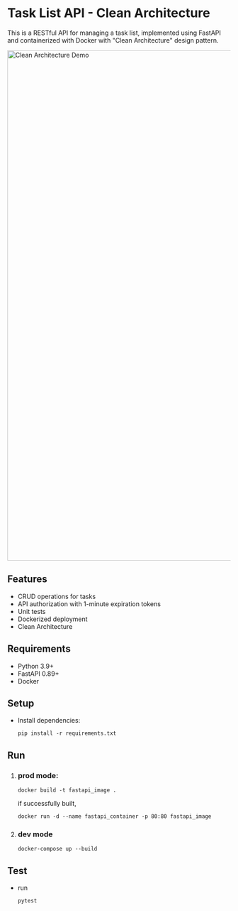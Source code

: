 # Task List API - Clean Architecture

This is a RESTful API for managing a task list, implemented using FastAPI and containerized with Docker with "Clean Architecture" design pattern.

<img width="1149" alt="Clean Architecture Demo" src="https://github.com/thomas-chiang/fastapi_clean_architecture/assets/84237929/2cd0a482-bc44-41ea-b41d-1a14f3ba5893">

## Features

- CRUD operations for tasks
- API authorization with 1-minute expiration tokens
- Unit tests
- Dockerized deployment
- Clean Architecture

## Requirements

- Python 3.9+
- FastAPI 0.89+
- Docker


## Setup

- Install dependencies:

    ```
    pip install -r requirements.txt
    ```

## Run
1. ### prod mode:
    ```
    docker build -t fastapi_image .
    ```

    if successfully built,

    ```
    docker run -d --name fastapi_container -p 80:80 fastapi_image
    ```
2. ### dev mode
    ```
    docker-compose up --build
    ```

## Test
- run
 
    ```
    pytest
    ```

